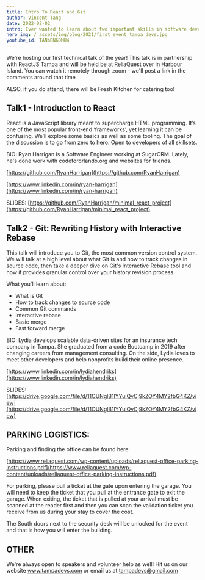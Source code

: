 ```yaml
---
title: Intro To React and Git
author: Vincent Tang
date: 2022-02-02
intro: Ever wanted to learn about two important skills in software development? We presented this topic over at one of our sponsor companies, ReliaQuest!
hero_img: /_assets/img/blog/2021/first_event_tampa_devs.jpg
youtube_id: TANbBN6DMH4
---
```


We're hosting our first technical talk of the year! This talk is in partnership with ReactJS Tampa and will be held be at ReliaQuest over in Harbour Island. You can watch it remotely through zoom - we'll post a link in the comments around that time

ALSO, if you do attend, there will be Fresh Kitchen for catering too!

## Talk1 - Introduction to React

React is a JavaScript library meant to supercharge HTML programming. It’s one of the most popular front-end ‘frameworks’, yet learning it can be confusing. We’ll explore some basics as well as some tooling. The goal of the discussion is to go from zero to hero. Open to developers of all skillsets.

BIO: Ryan Harrigan is a Software Engineer working at SugarCRM. Lately, he's done work with codefororlando.org and websites for friends.

[https://github.com/RyanHarrigan](https://github.com/RyanHarrigan)

[https://www.linkedin.com/in/ryan-harrigan](https://www.linkedin.com/in/ryan-harrigan)

SLIDES: [https://github.com/RyanHarrigan/minimal_react_project](https://github.com/RyanHarrigan/minimal_react_project)

## Talk2 - Git: Rewriting History with Interactive Rebase

This talk will introduce you to Git, the most common version control system. We will talk at a high level about what Git is and how to track changes in source code, then take a deeper dive on Git's Interactive Rebase tool and how it provides granular control over your history revision process.

What you'll learn about:

- What is Git
- How to track changes to source code
- Common Git commands
- Interactive rebase
- Basic merge
- Fast forward merge

BIO: Lydia develops scalable data-driven sites for an insurance tech company in Tampa. She graduated from a code Bootcamp in 2019 after changing careers from management consulting. On the side, Lydia loves to meet other developers and help nonprofits build their online presence.

[https://www.linkedin.com/in/lydiahendriks](https://www.linkedin.com/in/lydiahendriks)

SLIDES: [https://drive.google.com/file/d/11OUNglB1lYYuiQvCj9kZOY4MY2fbG4KZ/view](https://drive.google.com/file/d/11OUNglB1lYYuiQvCj9kZOY4MY2fbG4KZ/view)

## PARKING LOGISTICS:

Parking and finding the office can be found here:

[https://www.reliaquest.com/wp-content/uploads/reliaquest-office-parking-instructions.pdf](https://www.reliaquest.com/wp-content/uploads/reliaquest-office-parking-instructions.pdf)

For parking, please pull a ticket at the gate upon entering the garage. You will need to keep the ticket that you pull at the entrance gate to exit the garage. When exiting, the ticket that is pulled at your arrival must be scanned at the reader first and then you can scan the validation ticket you receive from us during your stay to cover the cost.

The South doors next to the security desk will be unlocked for the event and that is how you will enter the building.

## OTHER

We're always open to speakers and volunteer help as well! Hit us on our website www.tampadevs.com or email us at tampadevs@gmail.com
